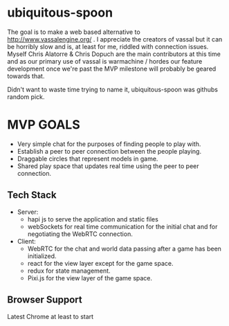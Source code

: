 # ubiquitous-spoon
 The goal is to make a web based alternative to http://www.vassalengine.org/ . I appreciate the creators of vassal but it can be horribly slow and is, at least for me, riddled with connection issues. Myself Chris Alatorre & Chris Dopuch are the main contributors at this time and as our primary use of vassal is warmachine / hordes our feature development once we're past the MVP milestone will probably be geared towards that.

 Didn't want to waste time trying to name it, ubiquitous-spoon was githubs random pick.
# MVP GOALS
 - Very simple chat for the purposes of finding people to play with.
 - Establish a peer to peer connection between the people playing.
 - Draggable circles that represent models in game.
 - Shared play space that updates real time using the peer to peer connection.

## Tech Stack
 - Server:
    - hapi js to serve the application and static files
    - webSockets for real time communication for the initial chat and for negotiating the WebRTC connection.
 - Client:
    - WebRTC for the chat and world data passing after a game has been initialized.
    - react for the view layer except for the game space.
    - redux for state management.
    - Pixi.js for the view layer of the game space.

## Browser Support
 Latest Chrome at least to start
